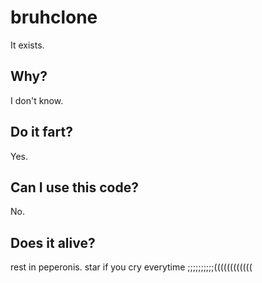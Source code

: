 # bruhclone
It exists.
## Why?
I don't know.
## Do it fart?
Yes.
## Can I use this code?
No.
## Does it alive?
rest in peperonis. star if you cry everytime ;;;;;;;;;;((((((((((((
